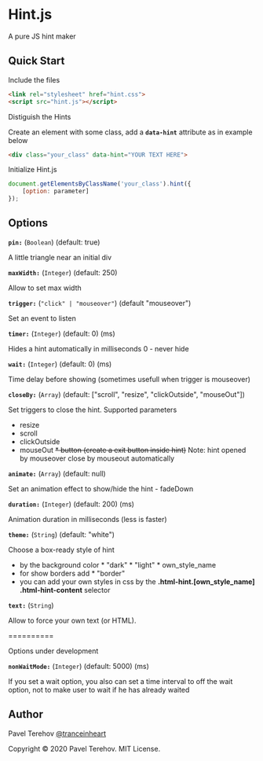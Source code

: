 # Hint.js
A pure JS hint maker

## Quick Start

Include the files

```html
<link rel="stylesheet" href="hint.css">
<script src="hint.js"></script>
```

Distiguish the Hints

Create an element with some class, add a **`data-hint`** attribute  as in example below

```html
<div class="your_class" data-hint="YOUR TEXT HERE">
```

Initialize Hint.js

```js
document.getElementsByClassName('your_class').hint({
    [option: parameter]
});
```

## Options

**`pin:`** (`Boolean`) (default: true)

A little triangle near an initial div

**`maxWidth:`** (`Integer`) (default: 250)

Allow to set max width

**`trigger:`** (`"click" | "mouseover"`) (default "mouseover")

Set an event to listen

**`timer:`** (`Integer`) (default: 0) (ms)

Hides a hint automatically in milliseconds
0 - never hide

**`wait:`** (`Integer`) (default: 0) (ms)

Time delay before showing (sometimes usefull when trigger is mouseover)

**`closeBy:`** (`Array`) (default: ["scroll", "resize", "clickOutside", "mouseOut"])

Set triggers to close the hint.
Supported parameters
   * resize
   * scroll
   * clickOutside
   * mouseOut
   ~~* button (create a exit button inside hint)~~
Note: hint opened by mouseover close by mouseout automatically

**`animate:`** (`Array`) (default: null)

Set an animation effect to show/hide the hint
    - fadeDown

**`duration:`** (`Integer`) (default: 200) (ms)

Animation duration in milliseconds (less is faster)

**`theme:`** (`String`) (default: "white")

Choose a box-ready style of hint
  * by the background color
        * "dark"
        * "light"
        * own_style_name
  * for show borders add
        * "border"
  * you can add your own styles in css by the **.html-hint.[own_style_name] .html-hint-content** selector

**`text:`** (`String`)

Allow to force your own text (or HTML).

==========

Options under development

**`nonWaitMode:`** (`Integer`) (default: 5000) (ms)

If you set a wait option, you also can set a time interval to off the wait option, not to make user to wait if he has already waited


## Author

Pavel Terehov [@tranceinheart](https://instagram.com/tranceinheart)

Copyright &copy; 2020 Pavel Terehov. MIT License.